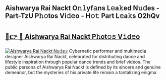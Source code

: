 ## Aishwarya Rai Nackt O𝚗𝚕yf𝚊ns L𝚎a𝚔ed N𝚞𝚍es - Part-TzU P𝚑𝚘tos Vi𝚍𝚎o - H𝚘𝚝 Part L𝚎a𝚔s O2hQv

# <h2><a href="http://kfa1z2.oniu.top/?m=Aishwarya+Rai+Nackt">🔗👉 🔴 Aishwarya Rai Nackt P𝚑ot𝚘𝚜 V𝚒d𝚎o</a></h2>

[![Aishwarya Rai Nackt Nu𝚍e𝚜](https://i.imgur.com/0qMVB7G.gif)](http://kfa1z2.oniu.top/?m=Aishwarya+Rai+Nackt)
Cybernetic performer and multimedia designer Aishwarya Rai Nackt, celebrated for distributing dance and lifestyle inspiration through popular dance trends and brief videos. The public persona of Aishwarya Rai Nackt is defined by its sincere and genuine demeanor, but the mysteries of his private life remain a tantalizing enigma.  
